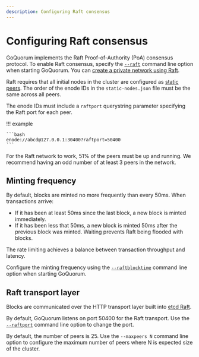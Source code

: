 ```yaml
---
description: Configuring Raft consensus
---
```


# Configuring Raft consensus

GoQuorum implements the Raft Proof-of-Authority (PoA) consensus protocol.
To enable Raft consensus, specify the [`--raft`](../../../Reference/CLI-Syntax.md#raft) command line option when starting GoQuorum.
You can [create a private network using Raft](../../../Tutorials/Private-Network/Create-a-Raft-network.md).

Raft requires that all initial nodes in the cluster are configured as
[static peers](https://github.com/ethereum/go-ethereum/wiki/Connecting-to-the-network#static-nodes).
The order of the enode IDs in the `static-nodes.json` file must be the same across all peers.

The enode IDs must include a `raftport` querystring parameter specifying the Raft port for each peer.

!!! example

    ```bash
    enode://abcd@127.0.0.1:30400?raftport=50400
    ```

For the Raft network to work, 51% of the peers must be up and running.
We recommend having an odd number of at least 3 peers in the network.

## Minting frequency

By default, blocks are minted no more frequently than every 50ms. When transactions arrive:

* If it has been at least 50ms since the last block, a new block is minted immediately.
* If it has been less that 50ms, a new block is minted 50ms after the previous block was minted. Waiting
prevents Raft being flooded with blocks.

The rate limiting achieves a balance between transaction throughput and latency.

Configure the minting frequency using the [`--raftblocktime`](../../../Reference/CLI-Syntax.md#raftblocktime)
command line option when starting GoQuorum.

## Raft transport layer

Blocks are communicated over the HTTP transport layer built into [etcd Raft](https://github.com/coreos/etcd).

By default, GoQuorum listens on port 50400 for the Raft transport. Use the
[`--raftport`](../../../Reference/CLI-Syntax.md#raftport) command line option to change the port.

By default, the number of peers is 25. Use the `--maxpeers N` command line option to configure the
maximum number of peers where N is expected size of the cluster.
